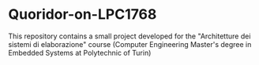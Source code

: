 # Quoridor-on-LPC1768
This repository contains a small project developed for the "Architetture dei sistemi di elaborazione" course (Computer Engineering Master's degree in Embedded Systems at Polytechnic of Turin)
